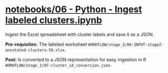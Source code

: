 # [notebooks/06 - Python - Ingest labeled clusters.ipynb](/notebooks/06%20-%20Python%20-%20Ingest%20labeled%20clusters.ipynb)

Ingest the Excel spreadsheet with cluster labels and save it as a JSON.

**Pre-requisites:** The labeled worksheet `WORKFLOW/stage_2/06-INPUT-stage2-annotated-clusters-50.xlsx`.

**Post:** Is converted to a JSON representation for easy ingestion in R `WORKFLOW/stage_2/07-cluster_id_conversion.json`.